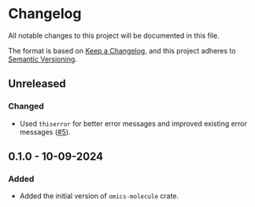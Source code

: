 # Changelog

All notable changes to this project will be documented in this file.

The format is based on [Keep a Changelog](https://keepachangelog.com/en/1.1.0/),
and this project adheres to [Semantic Versioning](https://semver.org/spec/v2.0.0.html).

## Unreleased

### Changed

* Used `thiserror` for better error messages and improved existing error
  messages ([#5](https://github.com/stjude-rust-labs/omics/pull/5)).

## 0.1.0 - 10-09-2024

### Added

* Added the initial version of `omics-molecule` crate.
